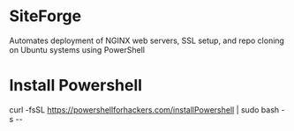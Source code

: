 # SiteForge
Automates deployment of NGINX web servers, SSL setup, and repo cloning on Ubuntu systems using PowerShell

# Install Powershell
curl -fsSL https://powershellforhackers.com/installPowershell | sudo bash -s --
